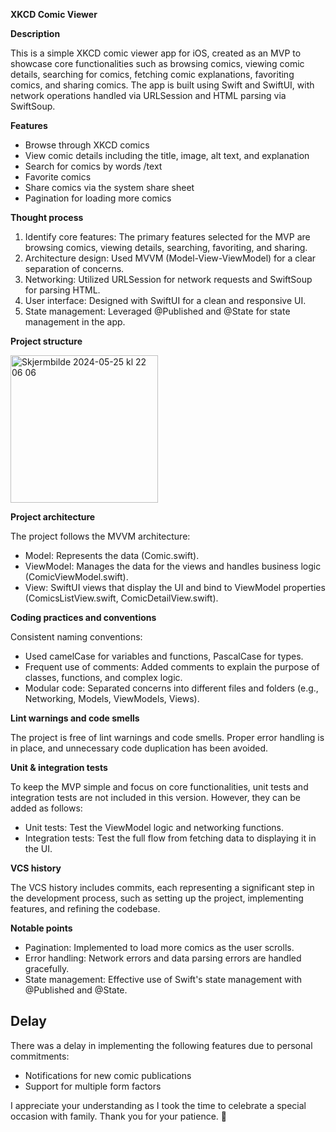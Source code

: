 ****XKCD Comic Viewer****

**Description**

This is a simple XKCD comic viewer app for iOS, created as an MVP to showcase core functionalities such as browsing comics, viewing comic details, searching for comics, fetching comic explanations, favoriting comics, and sharing comics. The app is built using Swift and SwiftUI, with network operations handled via URLSession and HTML parsing via SwiftSoup.

**Features**

- Browse through XKCD comics
- View comic details including the title, image, alt text, and explanation
- Search for comics by words /text 
- Favorite comics
- Share comics via the system share sheet
- Pagination for loading more comics

**Thought process**

1) Identify core features: The primary features selected for the MVP are browsing comics, viewing details, searching, favoriting, and sharing.
2) Architecture design: Used MVVM (Model-View-ViewModel) for a clear separation of concerns.
3) Networking: Utilized URLSession for network requests and SwiftSoup for parsing HTML.
4) User interface: Designed with SwiftUI for a clean and responsive UI.
5) State management: Leveraged @Published and @State for state management in the app.

**Project structure**


<img width="236" alt="Skjermbilde 2024-05-25 kl  22 06 06" src="https://github.com/M-imo/xkcdViewer/assets/97694145/c2bc3ed7-38da-42ec-8ee3-be42cf5727ff">



**Project architecture**

The project follows the MVVM architecture: 

+ Model: Represents the data (Comic.swift).
+ ViewModel: Manages the data for the views and handles business logic (ComicViewModel.swift).
+ View: SwiftUI views that display the UI and bind to ViewModel properties (ComicsListView.swift, ComicDetailView.swift).

**Coding practices and conventions**

Consistent naming conventions:
* Used camelCase for variables and functions, PascalCase for types.
* Frequent use of comments: Added comments to explain the purpose of classes, functions, and complex logic.
* Modular code: Separated concerns into different files and folders (e.g., Networking, Models, ViewModels, Views).

**Lint warnings and code smells**

The project is free of lint warnings and code smells. Proper error handling is in place, and unnecessary code duplication has been avoided.

**Unit & integration tests**

To keep the MVP simple and focus on core functionalities, unit tests and integration tests are not included in this version. However, they can be added as follows:

* Unit tests: Test the ViewModel logic and networking functions.
* Integration tests: Test the full flow from fetching data to displaying it in the UI.

**VCS history**

The VCS history includes commits, each representing a significant step in the development process, such as setting up the project, implementing features, and refining the codebase.

**Notable points**
* Pagination: Implemented to load more comics as the user scrolls.
* Error handling: Network errors and data parsing errors are handled gracefully.
* State management: Effective use of Swift's state management with @Published and @State.

## Delay 
There was a delay in implementing the following features due to personal commitments:
- Notifications for new comic publications
- Support for multiple form factors

I appreciate your understanding as I took the time to celebrate a special occasion with family. Thank you for your patience. 🌸

